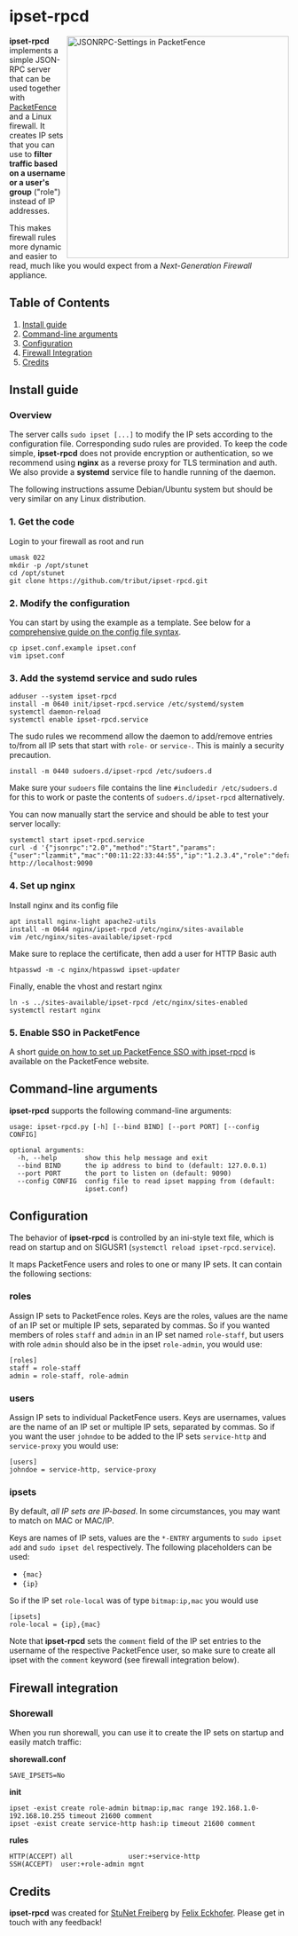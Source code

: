 # ipset-rpcd

[<img alt="JSONRPC-Settings in PacketFence" src="https://github.com/inverse-inc/packetfence/blob/8e46dba6b23606c35c1e04f4ecc23aceb1e66d61/docs/images/doc-jsonrpc-cfg_SSO_pf.png" width="400" align="right">][PacketFence Guide]

**ipset-rpcd** implements a simple JSON-RPC server that can be used together with [PacketFence] and a Linux firewall. It creates IP sets that you can use to **filter traffic based on a username or a user's group** ("role") instead of IP addresses.

This makes firewall rules more dynamic and easier to read, much like you would expect from a *Next-Generation Firewall* appliance.

## Table of Contents

  1. [Install guide](#install-guide)
  1. [Command-line arguments](#command-line-arguments)
  1. [Configuration](#configuration)
  1. [Firewall Integration](#firewall-integration)
  1. [Credits](#credits)

## Install guide

### Overview

The server calls `sudo ipset [...]` to modify the IP sets according to the configuration file. Corresponding sudo rules are provided.
To keep the code simple, **ipset-rpcd** does not provide encryption or authentication, so we recommend using **nginx** as a reverse proxy for TLS termination and auth.
We also provide a **systemd** service file to handle running of the daemon.

The following instructions assume Debian/Ubuntu system but should be very similar on any Linux distribution.

### 1. Get the code

Login to your firewall as root and run

~~~
umask 022
mkdir -p /opt/stunet
cd /opt/stunet
git clone https://github.com/tribut/ipset-rpcd.git
~~~

### 2. Modify the configuration

You can start by using the example as a template. See below for a [comprehensive guide on the config file syntax](#configuration).

~~~
cp ipset.conf.example ipset.conf
vim ipset.conf
~~~

### 3. Add the systemd service and sudo rules

~~~
adduser --system ipset-rpcd
install -m 0640 init/ipset-rpcd.service /etc/systemd/system
systemctl daemon-reload
systemctl enable ipset-rpcd.service
~~~

The sudo rules we recommend allow the daemon to add/remove entries to/from all IP sets that start with `role-` or `service-`. This is mainly a security precaution.

~~~
install -m 0440 sudoers.d/ipset-rpcd /etc/sudoers.d
~~~

Make sure your `sudoers` file contains the line `#includedir /etc/sudoers.d` for this to work or paste the contents of `sudoers.d/ipset-rpcd` alternatively.

You can now manually start the service and should be able to test your server locally:

~~~
systemctl start ipset-rpcd.service
curl -d '{"jsonrpc":"2.0","method":"Start","params":{"user":"lzammit","mac":"00:11:22:33:44:55","ip":"1.2.3.4","role":"default","timeout":86400},"id":42}' http://localhost:9090
~~~

### 4. Set up nginx

Install nginx and its config file

~~~
apt install nginx-light apache2-utils
install -m 0644 nginx/ipset-rpcd /etc/nginx/sites-available
vim /etc/nginx/sites-available/ipset-rpcd
~~~

Make sure to replace the certificate, then add a user for HTTP Basic auth

~~~
htpasswd -m -c nginx/htpasswd ipset-updater
~~~

Finally, enable the vhost and restart nginx

~~~
ln -s ../sites-available/ipset-rpcd /etc/nginx/sites-enabled
systemctl restart nginx
~~~

### 5. Enable SSO in PacketFence

A short [guide on how to set up PacketFence SSO with ipset-rpcd][PacketFence Guide] is available on the PacketFence website.

## Command-line arguments

**ipset-rpcd** supports the following command-line arguments:

~~~
usage: ipset-rpcd.py [-h] [--bind BIND] [--port PORT] [--config CONFIG]

optional arguments:
  -h, --help       show this help message and exit
  --bind BIND      the ip address to bind to (default: 127.0.0.1)
  --port PORT      the port to listen on (default: 9090)
  --config CONFIG  config file to read ipset mapping from (default:
                   ipset.conf)
~~~

## Configuration

The behavior of **ipset-rpcd** is controlled by an ini-style text file, which is read on startup and on SIGUSR1 (`systemctl reload ipset-rpcd.service`).

It maps PacketFence users and roles to one or many IP sets. It can contain the following sections:

### roles

Assign IP sets to PacketFence roles. Keys are the roles, values are the name of an IP set or multiple IP sets, separated by commas. So if you wanted members of roles `staff` and `admin` in an IP set named `role-staff`, but users with role `admin` should also be in the ipset `role-admin`, you would use:

~~~
[roles]
staff = role-staff
admin = role-staff, role-admin
~~~

### users

Assign IP sets to individual PacketFence users. Keys are usernames, values are the name of an IP set or multiple IP sets, separated by commas. So if you want the user `johndoe` to be added to the
IP sets `service-http` and `service-proxy` you would use:

~~~
[users]
johndoe = service-http, service-proxy
~~~

### ipsets

By default, *all IP sets are IP-based*. In some circumstances, you may want to match on MAC or MAC/IP.

Keys are names of IP sets, values are the `*-ENTRY` arguments to `sudo ipset add` and `sudo ipset del` respectively. The following placeholders can be used:
  * `{mac}`
  * `{ip}`

So if the IP set `role-local` was of type `bitmap:ip,mac` you would use
~~~
[ipsets]
role-local = {ip},{mac}
~~~

Note that **ipset-rpcd** sets the `comment` field of the IP set entries to the username of the respective PacketFence user, so make sure to create all ipset with the `comment` keyword (see firewall integration below).

## Firewall integration

### Shorewall

When you run shorewall, you can use it to create the IP sets on startup and easily match traffic:

**shorewall.conf**
~~~
SAVE_IPSETS=No
~~~

**init**
~~~
ipset -exist create role-admin bitmap:ip,mac range 192.168.1.0-192.168.10.255 timeout 21600 comment
ipset -exist create service-http hash:ip timeout 21600 comment
~~~

**rules**
~~~
HTTP(ACCEPT) all              user:+service-http
SSH(ACCEPT)  user:+role-admin mgnt
~~~

## Credits

**ipset-rpcd** was created for [StuNet Freiberg](https://www.stunet.tu-freiberg.de/) by [Felix Eckhofer](mailto:felix@eckhofer.com). Please get in touch with any feedback!


[PacketFence]: https://www.packetfence.org
[PacketFence Guide]: https://packetfence.org/doc/PacketFence_JSON-RPC_Quick_Install_Guide.html
